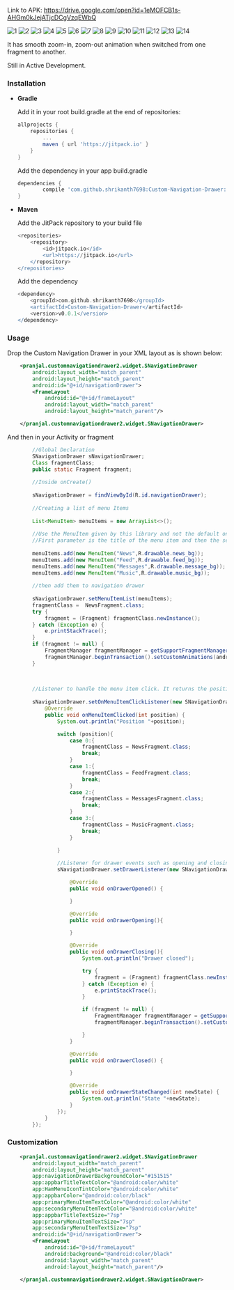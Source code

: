 Link to APK:
https://drive.google.com/open?id=1eMOFCB1s-AHGm0kJejATjcDCgVzqEWbQ

![1](https://github.com/Pranjal-K/DesireApp/blob/master/Documentation/Screenshot%20from%202019-04-02%2014-58-03.png)
![2](https://github.com/Pranjal-K/DesireApp/blob/master/Documentation/Screenshot%20from%202019-04-02%2014-58-05.png)
![3](https://github.com/Pranjal-K/DesireApp/blob/master/Documentation/Screenshot%20from%202019-04-02%2014-58-06.png)
![4](https://github.com/Pranjal-K/DesireApp/blob/master/Documentation/Screenshot%20from%202019-04-02%2014-58-07.png)
![5](https://github.com/Pranjal-K/DesireApp/blob/master/Documentation/Screenshot%20from%202019-04-02%2014-58-09.png)
![6](https://github.com/Pranjal-K/DesireApp/blob/master/Documentation/Screenshot%20from%202019-04-02%2014-58-10.png)
![7](https://github.com/Pranjal-K/DesireApp/blob/master/Documentation/Screenshot%20from%202019-04-02%2014-58-11.png)
![8](https://github.com/Pranjal-K/DesireApp/blob/master/Documentation/Screenshot%20from%202019-04-02%2014-58-12.png)
![9](https://github.com/Pranjal-K/DesireApp/blob/master/Documentation/Screenshot%20from%202019-04-02%2014-58-13.png)
![10](https://github.com/Pranjal-K/DesireApp/blob/master/Documentation/Screenshot%20from%202019-04-02%2014-58-14.png)
![11](https://github.com/Pranjal-K/DesireApp/blob/master/Documentation/Screenshot%20from%202019-04-02%2014-58-16%20-%201.png)
![12](https://github.com/Pranjal-K/DesireApp/blob/master/Documentation/Screenshot%20from%202019-04-02%2014-58-16.png)
![13](https://github.com/Pranjal-K/DesireApp/blob/master/Documentation/Screenshot%20from%202019-04-02%2014-58-17.png)
![14](https://github.com/Pranjal-K/DesireApp/blob/master/Documentation/Screenshot%20from%202019-04-02%2014-58-20.png)

It has smooth zoom-in, zoom-out animation when switched from one fragment to another.

Still in Active Development.

### Installation

* **Gradle**

	Add it in your root build.gradle at the end of repositories:
	```gradle
  allprojects {
		repositories {
			...
			maven { url 'https://jitpack.io' }
		}
	}
	```

	Add the dependency in your app build.gradle
	```gradle
  dependencies {
	        compile 'com.github.shrikanth7698:Custom-Navigation-Drawer:v0.0.1'
	}
	```

* **Maven**

	Add the JitPack repository to your build file
	```gradle
	<repositories>
		<repository>
		    <id>jitpack.io</id>
		    <url>https://jitpack.io</url>
		</repository>
	</repositories>
	```

	Add the dependency
	```gradle
  <dependency>
	    <groupId>com.github.shrikanth7698</groupId>
	    <artifactId>Custom-Navigation-Drawer</artifactId>
	    <version>v0.0.1</version>
	</dependency>
	```
  
### Usage

Drop the Custom Navigation Drawer in your XML layout as is shown below:
```xml
    <pranjal.customnavigationdrawer2.widget.SNavigationDrawer
        android:layout_width="match_parent"
        android:layout_height="match_parent"
        android:id="@+id/navigationDrawer">
        <FrameLayout
            android:id="@+id/frameLayout"
            android:layout_width="match_parent"
            android:layout_height="match_parent"/>

    </pranjal.customnavigationdrawer2.widget.SNavigationDrawer>
```
And then in your Activity or fragment
```java
        //Global Declaration
        SNavigationDrawer sNavigationDrawer;
        Class fragmentClass;
        public static Fragment fragment;
        
        //Inside onCreate()
        
        sNavigationDrawer = findViewById(R.id.navigationDrawer);
        
        //Creating a list of menu Items
        
        List<MenuItem> menuItems = new ArrayList<>();
        
        //Use the MenuItem given by this library and not the default one.
        //First parameter is the title of the menu item and then the second parameter is the image which will be the background of the menu item.
        
        menuItems.add(new MenuItem("News",R.drawable.news_bg));
        menuItems.add(new MenuItem("Feed",R.drawable.feed_bg));
        menuItems.add(new MenuItem("Messages",R.drawable.message_bg));
        menuItems.add(new MenuItem("Music",R.drawable.music_bg));
        
        //then add them to navigation drawer
        
        sNavigationDrawer.setMenuItemList(menuItems);
        fragmentClass =  NewsFragment.class;
        try {
            fragment = (Fragment) fragmentClass.newInstance();
        } catch (Exception e) {
            e.printStackTrace();
        }
        if (fragment != null) {
            FragmentManager fragmentManager = getSupportFragmentManager();
            fragmentManager.beginTransaction().setCustomAnimations(android.R.animator.fade_in, android.R.animator.fade_out).replace(R.id.frameLayout, fragment).commit();
        }
        
        

        //Listener to handle the menu item click. It returns the position of the menu item clicked. Based on that you can switch between the fragments.
        
        sNavigationDrawer.setOnMenuItemClickListener(new SNavigationDrawer.OnMenuItemClickListener() {
            @Override
            public void onMenuItemClicked(int position) {
                System.out.println("Position "+position);

                switch (position){
                    case 0:{
                        fragmentClass = NewsFragment.class;
                        break;
                    }
                    case 1:{
                        fragmentClass = FeedFragment.class;
                        break;
                    }
                    case 2:{
                        fragmentClass = MessagesFragment.class;
                        break;
                    }
                    case 3:{
                        fragmentClass = MusicFragment.class;
                        break;
                    }

                }
                
                //Listener for drawer events such as opening and closing.
                sNavigationDrawer.setDrawerListener(new SNavigationDrawer.DrawerListener() {

                    @Override
                    public void onDrawerOpened() {

                    }

                    @Override
                    public void onDrawerOpening(){

                    }

                    @Override
                    public void onDrawerClosing(){
                        System.out.println("Drawer closed");

                        try {
                            fragment = (Fragment) fragmentClass.newInstance();
                        } catch (Exception e) {
                            e.printStackTrace();
                        }

                        if (fragment != null) {
                            FragmentManager fragmentManager = getSupportFragmentManager();
                            fragmentManager.beginTransaction().setCustomAnimations(android.R.animator.fade_in, android.R.animator.fade_out).replace(R.id.frameLayout, fragment).commit();

                        }
                    }

                    @Override
                    public void onDrawerClosed() {

                    }

                    @Override
                    public void onDrawerStateChanged(int newState) {
                        System.out.println("State "+newState);
                    }
                });
            }
        });
```

### Customization


```xml
    <pranjal.customnavigationdrawer2.widget.SNavigationDrawer
        android:layout_width="match_parent"
        android:layout_height="match_parent"
        app:navigationDrawerBackgroundColor="#151515"
        app:appbarTitleTextColor="@android:color/white"
        app:HamMenuIconTintColor="@android:color/white"
        app:appbarColor="@android:color/black"
        app:primaryMenuItemTextColor="@android:color/white"
        app:secondaryMenuItemTextColor="@android:color/white"
        app:appbarTitleTextSize="7sp"
        app:primaryMenuItemTextSize="7sp"
        app:secondaryMenuItemTextSize="7sp"
        android:id="@+id/navigationDrawer">
        <FrameLayout
            android:id="@+id/frameLayout"
            android:background="@android:color/black"
            android:layout_width="match_parent"
            android:layout_height="match_parent"/>

    </pranjal.customnavigationdrawer2.widget.SNavigationDrawer>
      
```
